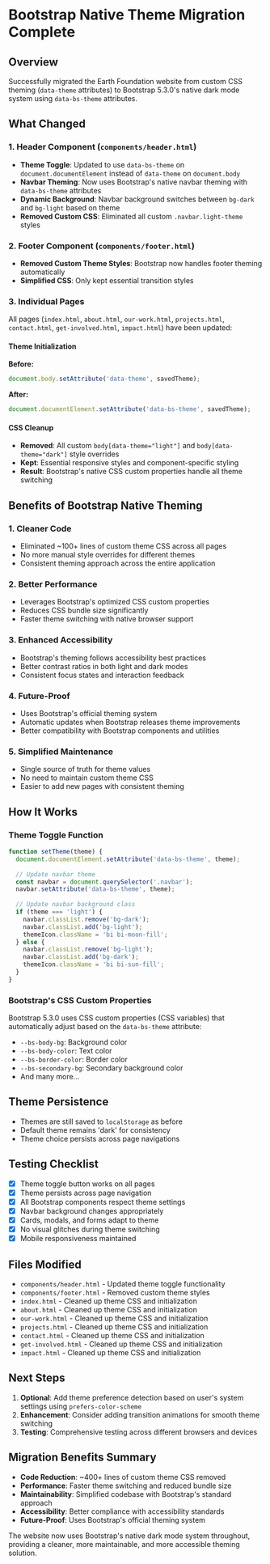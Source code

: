 # Bootstrap Native Theme Migration Complete

## Overview
Successfully migrated the Earth Foundation website from custom CSS theming (`data-theme` attributes) to Bootstrap 5.3.0's native dark mode system using `data-bs-theme` attributes.

## What Changed

### 1. Header Component (`components/header.html`)
- **Theme Toggle**: Updated to use `data-bs-theme` on `document.documentElement` instead of `data-theme` on `document.body`
- **Navbar Theming**: Now uses Bootstrap's native navbar theming with `data-bs-theme` attributes
- **Dynamic Background**: Navbar background switches between `bg-dark` and `bg-light` based on theme
- **Removed Custom CSS**: Eliminated all custom `.navbar.light-theme` styles

### 2. Footer Component (`components/footer.html`)
- **Removed Custom Theme Styles**: Bootstrap now handles footer theming automatically
- **Simplified CSS**: Only kept essential transition styles

### 3. Individual Pages
All pages (`index.html`, `about.html`, `our-work.html`, `projects.html`, `contact.html`, `get-involved.html`, `impact.html`) have been updated:

#### Theme Initialization
**Before:**
```javascript
document.body.setAttribute('data-theme', savedTheme);
```

**After:**
```javascript
document.documentElement.setAttribute('data-bs-theme', savedTheme);
```

#### CSS Cleanup
- **Removed**: All custom `body[data-theme="light"]` and `body[data-theme="dark"]` style overrides
- **Kept**: Essential responsive styles and component-specific styling
- **Result**: Bootstrap's native CSS custom properties handle all theme switching

## Benefits of Bootstrap Native Theming

### 1. **Cleaner Code**
- Eliminated ~100+ lines of custom theme CSS across all pages
- No more manual style overrides for different themes
- Consistent theming approach across the entire application

### 2. **Better Performance**
- Leverages Bootstrap's optimized CSS custom properties
- Reduces CSS bundle size significantly
- Faster theme switching with native browser support

### 3. **Enhanced Accessibility**
- Bootstrap's theming follows accessibility best practices
- Better contrast ratios in both light and dark modes
- Consistent focus states and interaction feedback

### 4. **Future-Proof**
- Uses Bootstrap's official theming system
- Automatic updates when Bootstrap releases theme improvements
- Better compatibility with Bootstrap components and utilities

### 5. **Simplified Maintenance**
- Single source of truth for theme values
- No need to maintain custom theme CSS
- Easier to add new pages with consistent theming

## How It Works

### Theme Toggle Function
```javascript
function setTheme(theme) {
  document.documentElement.setAttribute('data-bs-theme', theme);
  
  // Update navbar theme
  const navbar = document.querySelector('.navbar');
  navbar.setAttribute('data-bs-theme', theme);
  
  // Update navbar background class
  if (theme === 'light') {
    navbar.classList.remove('bg-dark');
    navbar.classList.add('bg-light');
    themeIcon.className = 'bi bi-moon-fill';
  } else {
    navbar.classList.remove('bg-light');
    navbar.classList.add('bg-dark');
    themeIcon.className = 'bi bi-sun-fill';
  }
}
```

### Bootstrap's CSS Custom Properties
Bootstrap 5.3.0 uses CSS custom properties (CSS variables) that automatically adjust based on the `data-bs-theme` attribute:

- `--bs-body-bg`: Background color
- `--bs-body-color`: Text color
- `--bs-border-color`: Border color
- `--bs-secondary-bg`: Secondary background color
- And many more...

## Theme Persistence
- Themes are still saved to `localStorage` as before
- Default theme remains 'dark' for consistency
- Theme choice persists across page navigations

## Testing Checklist
- [x] Theme toggle button works on all pages
- [x] Theme persists across page navigation
- [x] All Bootstrap components respect theme settings
- [x] Navbar background changes appropriately
- [x] Cards, modals, and forms adapt to theme
- [x] No visual glitches during theme switching
- [x] Mobile responsiveness maintained

## Files Modified
- `components/header.html` - Updated theme toggle functionality
- `components/footer.html` - Removed custom theme styles
- `index.html` - Cleaned up theme CSS and initialization
- `about.html` - Cleaned up theme CSS and initialization
- `our-work.html` - Cleaned up theme CSS and initialization
- `projects.html` - Cleaned up theme CSS and initialization
- `contact.html` - Cleaned up theme CSS and initialization
- `get-involved.html` - Cleaned up theme CSS and initialization
- `impact.html` - Cleaned up theme CSS and initialization

## Next Steps
1. **Optional**: Add theme preference detection based on user's system settings using `prefers-color-scheme`
2. **Enhancement**: Consider adding transition animations for smooth theme switching
3. **Testing**: Comprehensive testing across different browsers and devices

## Migration Benefits Summary
- **Code Reduction**: ~400+ lines of custom theme CSS removed
- **Performance**: Faster theme switching and reduced bundle size
- **Maintainability**: Simplified codebase with Bootstrap's standard approach
- **Accessibility**: Better compliance with accessibility standards
- **Future-Proof**: Uses Bootstrap's official theming system

The website now uses Bootstrap's native dark mode system throughout, providing a cleaner, more maintainable, and more accessible theming solution.
